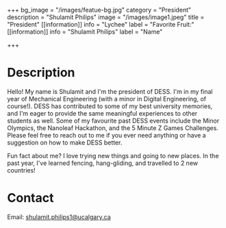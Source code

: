 +++
bg_image = "/images/featue-bg.jpg"
category = "President"
description = "Shulamit Philips"
image = "/images/image1.jpeg"
title = "President"
[[information]]
info = "Lychee"
label = "Favorite Fruit:"
[[information]]
info = "Shulamit Philips"
label = "Name"

+++
# Description

Hello! My name is Shulamit and I'm the president of DESS. I'm in my final year of Mechanical Engineering (with a minor in Digital Engineering, of course!). DESS has contributed to some of my best university memories, and I'm eager to provide the same meaningful experiences to other students as well. Some of my favourite past DESS events include the Minor Olympics, the Nanoleaf Hackathon, and the 5 Minute Z Games Challenges. Please feel free to reach out to me if you ever need anything or have a suggestion on how to make DESS better.   
  
Fun fact about me? I love trying new things and going to new places. In the past year, I've learned fencing, hang-gliding, and travelled to 2 new countries!

# Contact

Email: shulamit.philips1@ucalgary.ca
